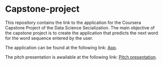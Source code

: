 # Capstone-project
This repository contains the link to the application for the Coursera Capstone Project of the Data Science Secialization. The main objective of the capstone project is to create the application that predicts the next word for the word sequence entered by the user.

The application can be found at the following link: [App](https://anastasiasimmet.shinyapps.io/Nextwordprediction/).

The pitch presentation is awailable at the following link: [Pitch presentation](https://rpubs.com/frostik92/531687).
